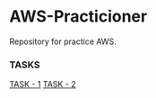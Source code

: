 # AWS-Practicioner

Repository for practice AWS.

### TASKS

[TASK - 1](./tasks/TASK_01.md)
[TASK - 2](./tasks/TASK_02.md)
